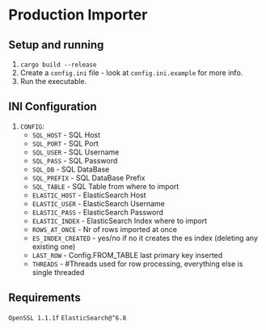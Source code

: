 # Production Importer

## Setup and running
 1. `cargo build --release`
 2. Create a `config.ini` file - look at `config.ini.example` for more info.
 4. Run the executable.

## INI Configuration
1. `CONFIG`:
    - `SQL_HOST` - SQL Host
    - `SQL_PORT` - SQL Port
    - `SQL_USER` - SQL Username
    - `SQL_PASS` - SQL Password
    - `SQL_DB` - SQL DataBase
    - `SQL_PREFIX` - SQL DataBase Prefix
    - `SQL_TABLE` - SQL Table from where to import
    - `ELASTIC_HOST` - ElasticSearch Host
    - `ELASTIC_USER` - ElasticSearch Username
    - `ELASTIC_PASS` - ElasticSearch Password
    - `ELASTIC_INDEX` - ElasticSearch Index where to import
    - `ROWS_AT_ONCE` - Nr of rows imported at once
    - `ES_INDEX_CREATED` - yes/no if no it creates the es index (deleting any existing one)
    - `LAST_ROW` - Config.FROM_TABLE last primary key inserted
    - `THREADS` - #Threads used for row processing, everything else is single threaded

## Requirements

 `OpenSSL 1.1.1f`
 `ElasticSearch@^6.8`